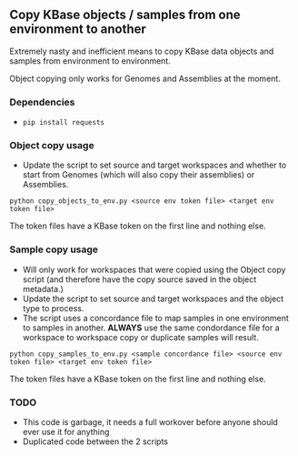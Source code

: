 ## Copy KBase objects / samples from one environment to another

Extremely nasty and inefficient means to copy KBase data objects and samples
from environment to environment.

Object copying only works for Genomes and Assemblies at the moment.

### Dependencies

* `pip install requests`

### Object copy usage

* Update the script to set source and target workspaces and whether to start from Genomes
  (which will also copy their assemblies) or Assemblies.

```
python copy_objects_to_env.py <source env token file> <target env token file>
```

The token files have a KBase token on the first line and nothing else.

### Sample copy usage

* Will only work for workspaces that were copied using the Object copy script (and therefore
  have the copy source saved in the object metadata.)
* Update the script to set source and target workspaces and the object type to process.
* The script uses a concordance file to map samples in one environment to samples in another.
  **ALWAYS** use the same condordance file for a workspace to workspace copy or duplicate
  samples will result.

```
python copy_samples_to_env.py <sample concordance file> <source env token file> <target env token file>
```

The token files have a KBase token on the first line and nothing else.

### TODO

* This code is garbage, it needs a full workover before anyone should ever use it for anything
* Duplicated code between the 2 scripts
